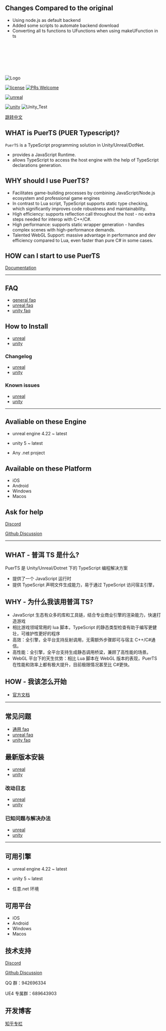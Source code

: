 ## Changes Compared to the original

-   Using node.js as default backend
-   Added some scripts to automate backend download
-   Converting all ts functions to UFunctions when using makeUFunction in ts

<br>

#

<br>
<br>

![Logo](./doc/pic/puerts_logo.png)

[![license](https://img.shields.io/badge/license-BSD_3_Clause-blue.svg)](https://github.com/Tencent/puerts/blob/master/LICENSE)
[![PRs Welcome](https://img.shields.io/badge/PRs-welcome-blue.svg)](https://github.com/Tencent/puerts/pulls)

[![unreal](https://img.shields.io/badge/unreal-v1.0.6p1-blue.svg)](https://github.com/Tencent/puerts/releases/tag/Unreal_v1.0.6p1)

[![unity](<https://img.shields.io/badge/unity(stable)-v2.0.2-blue.svg>)](doc/unity/zhcn/install.md)
![Unity_Test](https://github.com/Tencent/puerts/workflows/unity%20unittest/badge.svg)

[跳转中文](#what---普洱ts是什么)

## WHAT is PuerTS (PUER Typescript)?

`PuerTS` is a TypeScript programming solution in Unity/Unreal/DotNet.

-   provides a JavaScript Runtime.
-   allows TypeScript to access the host engine with the help of TypeScript declarations generation.

## WHY should I use PuerTS?

-   Facilitates game-building processes by combining JavaScript/Node.js ecosystem and professional game engines
-   In contrast to Lua script, TypeScript supports static type checking, which significantly improves code robustness and maintainability.
-   High efficiency: supports reflection call throughout the host - no extra steps needed for interop with C++/C#.
-   High performance: supports static wrapper generation - handles complex scenes with high-performance demands.
-   Talented WebGL Support: massive advantage in performance and dev efficiency compared to Lua, even faster than pure C# in some cases.

## HOW can I start to use PuerTS

[Documentation](https://puerts.github.io/en)

---

## FAQ

-   [general faq](doc/faq.md)
-   [unreal faq](doc/unreal/en/faq.md)
-   [unity faq](doc/unity/en/faq.md)

## How to Install

-   [unreal](doc/unreal/en/install.md)
-   [unity](doc/unity/en/install.md)

### Changelog

-   [unreal](doc/unreal/en/changelog.md)
-   [unity](unity/Assets/core/upm/changelog.md)

### Known issues

-   [unreal](doc/unreal/en/bugs.md)
-   [unity](doc/unity/en/bugs.md)

---

## Avaliable on these Engine

-   unreal engine 4.22 ~ latest

-   unity 5 ~ latest

-   Any .net project

## Available on these Platform

-   iOS
-   Android
-   Windows
-   Macos

## Ask for help

[Discord](https://discord.gg/RYRY7D833n)

[Github Discussion](https://github.com/Tencent/puerts/discussions)

---

## WHAT - 普洱 TS 是什么?

PuerTS 是 Unity/Unreal/Dotnet 下的 TypeScript 编程解决方案

-   提供了一个 JavaScript 运行时
-   提供 TypeScript 声明文件生成能力，易于通过 TypeScript 访问宿主引擎，

## WHY - 为什么我该用普洱 TS?

-   JavaScript 生态有众多的库和工具链，结合专业商业引擎的渲染能力，快速打造游戏
-   相比游戏领域常用的 lua 脚本，TypeScript 的静态类型检查有助于编写更健壮，可维护性更好的程序
-   高效：全引擎，全平台支持反射调用，无需额外步骤即可与宿主 C++/C#通信。
-   高性能：全引擎，全平台支持生成静态调用桥梁，兼顾了高性能的场景。
-   WebGL 平台下的天生优势：相比 Lua 脚本在 WebGL 版本的表现，PuerTS 在性能和效率上都有极大提升，目前极限情况甚至比 C#更快。

## HOW - 我该怎么开始

-   [官方文档](https://puerts.github.io)

---

## 常见问题

-   [通用 faq](doc/faq.md)
-   [unreal faq](doc/unreal/zhcn/faq.md)
-   [unity faq](doc/unity/zhcn/faq.md)

## 最新版本安装

-   [unreal](doc/unreal/zhcn/install.md)
-   [unity](doc/unity/zhcn/install.md)

### 改动日志

-   [unreal](doc/unreal/zhcn/changelog.md)
-   [unity](unity/Assets/core/upm/changelog-hans.md)

### 已知问题与解决办法

-   [unreal](doc/unreal/zhcn/bugs.md)
-   [unity](doc/unity/zhcn/bugs.md)

---

## 可用引擎

-   unreal engine 4.22 ~ latest

-   unity 5 ~ latest

-   任意.net 环境

## 可用平台

-   iOS
-   Android
-   Windows
-   Macos

## 技术支持

[Discord](https://discord.gg/RYRY7D833n)

[Github Discussion](https://github.com/Tencent/puerts/discussions)

QQ 群：942696334

UE4 专属群：689643903

## 开发博客

[知乎专栏](https://www.zhihu.com/column/c_1355534112468402176)
